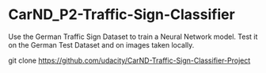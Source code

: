 # CarND_P2-Traffic-Sign-Classifier
Use the German Traffic Sign Dataset to train a Neural Network model. Test it on the German Test Dataset and on images taken locally.

git clone https://github.com/udacity/CarND-Traffic-Sign-Classifier-Project
